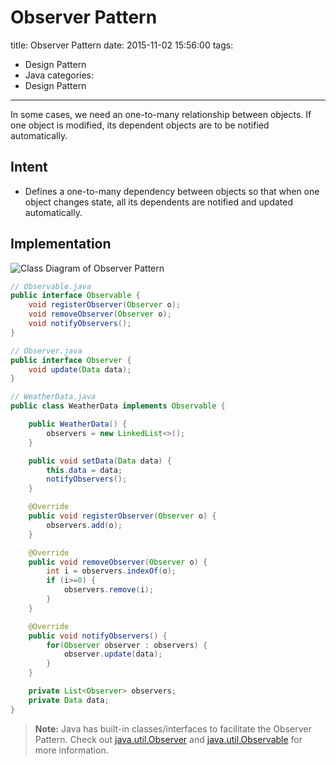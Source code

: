 # Observer Pattern

title:  Observer Pattern
date: 2015-11-02 15:56:00
tags:
- Design Pattern
- Java
categories:
- Design Pattern

---


In some cases, we need an one-to-many relationship between objects. If one object is modified, its dependent objects are to be notified automatically.

<!--more-->

## Intent
- Defines a one-to-many dependency between objects so that when one object changes state, all its dependents are notified and updated automatically.

## Implementation
![Class Diagram of Observer Pattern](http://i.imgur.com/RcDQFgP.png)
``` java
// Observable.java
public interface Observable {
    void registerObserver(Observer o);
    void removeObserver(Observer o);
    void notifyObservers();
}
```
``` java
// Observer.java
public interface Observer {
    void update(Data data);
}
```
``` java
// WeatherData.java
public class WeatherData implements Observable {

    public WeatherData() {
        observers = new LinkedList<>();
    }

    public void setData(Data data) {
        this.data = data;
        notifyObservers();
    }

    @Override
    public void registerObserver(Observer o) {
        observers.add(o);
    }

    @Override
    public void removeObserver(Observer o) {
        int i = observers.indexOf(o);
        if (i>=0) {
            observers.remove(i);
        }
    }

    @Override
    public void notifyObservers() {
        for(Observer observer : observers) {
            observer.update(data);
        }
    }

    private List<Observer> observers;
    private Data data;
}
```

> **Note:** Java has built-in classes/interfaces to facilitate the Observer Pattern. Check out [java.util.Observer](https://docs.oracle.com/javase/7/docs/api/java/util/Observer.html) and [java.util.Observable](https://docs.oracle.com/javase/7/docs/api/java/util/Observable.html) for more information.

